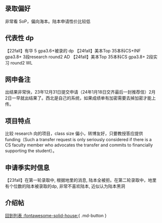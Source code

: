 ## 录取偏好

非常看 SoP，偏向海本。陆本申请性价比较低

## 代表性 dp

【22fall】有华 5 gpa3.6+被录的 dp
【24fall】美本Top 35本科CS+INF gpa3.8+ 3段research round2 AD
【24fall】美本Top 35本科CS gpa3.8+ 2段实习 round2 WL

## 网申备注

出结果非常快，23年12月31日提交申请（24年1月18日交齐最后一封推荐信）2月2日一早就出结果了。西北是自己的系统，如果成绩单有加密需要去掉加密才能上传。

## 项目特点

比较 research 向的项目，class size 偏小，转博友好，只要教授答应提供funding（Such a transfer request is only seriously considered if there is a CS faculty member who advocates the transfer and commits to financially supporting the student）。

## 申请季实时信息

【23fall】在第一轮录取中, 根据地里的消息, 陆本全被拒。在第二轮录取中，地里有个位数的陆本被录取的dp, 非常不喜欢陆本, 近似认为陆本黑洞

## 介绍帖

[回到列表 :fontawesome-solid-house:](grade.md){ .md-button }
